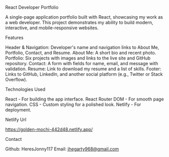 React Developer Portfolio

A single-page application portfolio built with React, showcasing my work as a web developer. This project demonstrates my ability to build modern, interactive, and mobile-responsive websites.

Features

  Header & Navigation: Developer's name and navigation links to About Me, Portfolio, Contact, and Resume.
  About Me: A short bio and recent photo.
  Portfolio: Six projects with images and links to the live site and GitHub repository.
  Contact: A form with fields for name, email, and message with validation.
  Resume: Link to download my resume and a list of skills.
  Footer: Links to GitHub, LinkedIn, and another social platform (e.g., Twitter or Stack Overflow).
  
Technologies Used

  React - For building the app interface.
  React Router DOM - For smooth page navigation.
  CSS - Custom styling for a polished look.
  Netlify - For deployment.

Netlify Url

  https://golden-mochi-442d48.netlify.app/

Contact

  Github: HeresJonny117
  Email: jhegarty968@gmail.com
